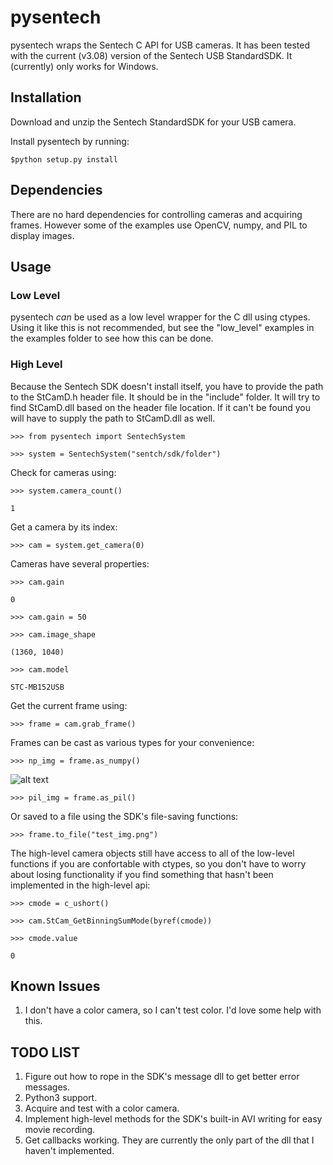 # pysentech

pysentech wraps the Sentech C API for USB cameras.  It has been tested with the current (v3.08) version of the Sentech USB StandardSDK.  It (currently) only works for Windows.

## Installation

Download and unzip the Sentech StandardSDK for your USB camera.

Install pysentech by running:

    $python setup.py install

## Dependencies

There are no hard dependencies for controlling cameras and acquiring frames.  However some of the examples use OpenCV, numpy, and PIL to display images.

## Usage

### Low Level

pysentech *can* be used as a low level wrapper for the C dll using ctypes.  Using it like this is not recommended, but see the "low_level" examples in the examples folder to see how this can be done.

### High Level

Because the Sentech SDK doesn't install itself, you have to provide the path to the StCamD.h header file.  It should be in the "include" folder.  It will try to find StCamD.dll based on the header file location.  If it can't be found you will have to supply the path to StCamD.dll as well.

    >>> from pysentech import SentechSystem

    >>> system = SentechSystem("sentch/sdk/folder")

Check for cameras using:

    >>> system.camera_count()

    1

Get a camera by its index:

    >>> cam = system.get_camera(0)

Cameras have several properties:

    >>> cam.gain
    
    0

    >>> cam.gain = 50

    >>> cam.image_shape

    (1360, 1040)

    >>> cam.model

    STC-MB152USB

Get the current frame using:

    >>> frame = cam.grab_frame()

Frames can be cast as various types for your convenience:

    >>> np_img = frame.as_numpy()

![alt text](https://github.com/derricw/pysentech/pysentech/examples/sentechmpl.png "mpl image")

    >>> pil_img = frame.as_pil()

Or saved to a file using the SDK's file-saving functions:

    >>> frame.to_file("test_img.png")

The high-level camera objects still have access to all of the low-level functions if you are confortable with ctypes, so you don't have to worry about losing functionality if you find something that hasn't been implemented in the high-level api:

    >>> cmode = c_ushort()

    >>> cam.StCam_GetBinningSumMode(byref(cmode))

    >>> cmode.value

    0

## Known Issues

1. I don't have a color camera, so I can't test color.  I'd love some help with this.

## TODO LIST

1. Figure out how to rope in the SDK's message dll to get better error messages.
1. Python3 support.
1. Acquire and test with a color camera.
1. Implement high-level methods for the SDK's built-in AVI writing for easy movie recording.
1. Get callbacks working.  They are currently the only part of the dll that I haven't implemented.